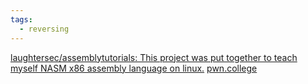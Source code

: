 ```yaml
---
tags:
  - reversing
---
```

[laughtersec/assemblytutorials: This project was put together to teach myself NASM x86 assembly language on linux.](https://github.com/laughtersec/assemblytutorials)
[pwn.college](https://pwn.college/computing-101/assembly-crash-course/)
